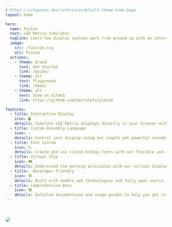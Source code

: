 ```yaml
---
# https://vitepress.dev/reference/default-theme-home-page
layout: home

hero:
  name: PixSim
  text: LED Matrix Simulator
  tagline: Learn how display systems work from ground up with an interactive simulator.
  image:
    src: /favicon.svg
    alt: PixSim
  actions:
    - theme: brand
      text: Get Started
      link: /guide/
    - theme: alt
      text: Playground
      link: /demo/
    - theme: alt
      text: View on GitHub
      link: https://github.com/henryhale/pixsim

features:
  - title: Interactive Display
    icon: 🖥️
    details: Simulate LED Matrix displays directly in your browser with real-time updates and visual feedback
  - title: Custom Assembly Language
    icon: ⚡
    details: Control your display using our simple yet powerful assembly language designed specifically for pixel manipulation
  - title: Font System
    icon: 🔤
    details: Create and use custom bitmap fonts with our flexible and customizable font editor
  - title: Virtual Chip
    icon: 🎮
    details: Understand the working principles with our virtual display controller chip
  - title:  Developer Friendly
    icon: 🛠️
    details: Built with modern web technologies and fully open source. Extend and modify to suit your needs
  - title: Comprehensive Docs
    icon: 📚
    details: Detailed documentaion and usage guides to help you get started quickly
---
```


<img src='/media/screenshot.png' style="margin: 2rem auto;border:1px solid var(--vp-c-gutter);border-radius:15px" />